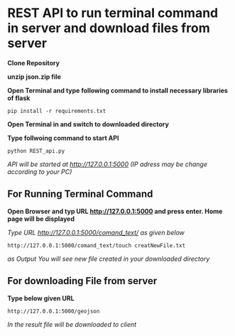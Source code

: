 # REST API to run terminal command in server and download files from server

**Clone Repository**

**unzip json.zip file**

**Open Terminal and type following command to install necessary libraries of flask**

`pip install -r requirements.txt`

**Open Terminal in and switch to downloaded directory**

**Type follwoing command to start API**

`python REST_api.py` 

*API will be started at http://127.0.0.1:5000 (IP adress may be change according to your PC)*

## For Running Terminal Command

**Open Browser and typ URL http://127.0.0.1:5000 and press enter. Home page will be displayed**

*Type URL http://127.0.0.1:5000/comand_text/<Write Terminal Command here> as given below*

`http://127.0.0.1:5000/comand_text/touch creatNewFile.txt`

*as Output You will see new file created in your downloaded directory*

## For downloading File from server

**Type below given URL**

`http://127.0.0.1:5000/geojson` 

*In the result file will be downloaded to client*
